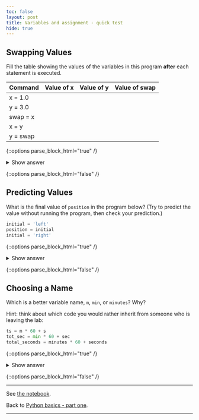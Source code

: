 ```yaml
---
toc: false
layout: post
title: Variables and assignment - quick test
hide: true
---
```


## Swapping Values

Fill the table showing the values of the variables in this program **after** each statement is executed.

| Command | Value of x   | Value of y   | Value of swap |
| ------- | ----------   | ----------   | ------------- |
|x = 1.0    |              |              |               |
|y = 3.0    |             |              |               |
|swap = x   |               |              |               |
|x = y      |                         |              |               |
|y = swap   |                       |              |               |

{::options parse_block_html="true" /}
<details>
  <summary markdown="span">Show answer</summary>

| Command | Value of x   | Value of y   | Value of swap |
| ------- | ----------   | ----------   | ------------- |
|x = 1.0  | 1.0          | not defined  | not defined   |
|y = 3.0  | 1.0          | 3.0          | not defined   |
|swap = x | 1.0          | 3.0          | 1.0           |
|x = y    | 3.0          | 3.0          | 1.0           |
|y = swap | 3.0          | 1.0          | 1.0           |

These three lines exchange the values in `x` and `y` using the `swap` variable for temporary storage. 
This is a fairly common programming idiom.   

</details>

{::options parse_block_html="false" /}

## Predicting Values

 What is the final value of `position` in the program below? (Try to predict the value without running the program,
then check your prediction.)

~~~python
initial = 'left'
position = initial
initial = 'right'
~~~

{::options parse_block_html="true" /}
<details>
  <summary markdown="span">Show answer</summary>

The final value of position is `'left'`.

The `initial` variable is assigned the value 'left'. In the second line, the `position` variable also receives the string value 'left'. In third line, the `initial` variable is given the value 'right', but the `position` variable retains its string value of 'left'.  
  
</details>

{::options parse_block_html="false" /}

## Choosing a Name

Which is a better variable name, `m`, `min`, or `minutes`?
Why?

Hint: think about which code you would rather inherit from someone who is leaving the lab:
~~~python
ts = m * 60 + s
tot_sec = min * 60 + sec
total_seconds = minutes * 60 + seconds
~~~

{::options parse_block_html="true" /}
<details>
  <summary markdown="span">Show answer</summary>
    
`minutes` is better because `min` might mean something like "minimum" (and actually does in Python, but we haven't seen that yet).
  
</details>

{::options parse_block_html="false" /}


---

See [the notebook](https://nu-cem.github.io/CompPhys/2021/08/02/02-Variables-Assignment.html).

Back to [Python basics - part one](https://nu-cem.github.io/CompPhys/2021/08/02/Python_basics_one.html).

---


